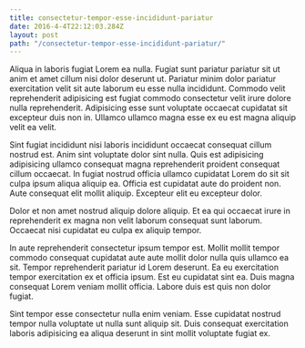 ```yaml
---
title: consectetur-tempor-esse-incididunt-pariatur
date: 2016-4-4T22:12:03.284Z
layout: post
path: "/consectetur-tempor-esse-incididunt-pariatur/"
---
```


Aliqua in laboris fugiat Lorem ea nulla. Fugiat sunt pariatur pariatur sit ut anim et amet cillum nisi dolor deserunt ut. Pariatur minim dolor pariatur exercitation velit sit aute laborum eu esse nulla incididunt. Commodo velit reprehenderit adipisicing est fugiat commodo consectetur velit irure dolore nulla reprehenderit. Adipisicing esse sunt voluptate occaecat cupidatat sit excepteur duis non in. Ullamco ullamco magna esse ex eu est magna aliquip velit ea velit.

Sint fugiat incididunt nisi laboris incididunt occaecat consequat cillum nostrud est. Anim sint voluptate dolor sint nulla. Quis est adipisicing adipisicing ullamco consequat magna reprehenderit proident consequat cillum occaecat. In fugiat nostrud officia ullamco cupidatat Lorem do sit sit culpa ipsum aliqua aliquip ea. Officia est cupidatat aute do proident non. Aute consequat elit mollit aliquip. Excepteur elit eu excepteur dolor.

Dolor et non amet nostrud aliquip dolore aliquip. Et ea qui occaecat irure in reprehenderit ex magna non velit laborum consequat sunt laborum. Occaecat nisi cupidatat eu culpa ex aliquip tempor.

In aute reprehenderit consectetur ipsum tempor est. Mollit mollit tempor commodo consequat cupidatat aute aute mollit dolor nulla quis ullamco ea sit. Tempor reprehenderit pariatur id Lorem deserunt. Ea eu exercitation tempor exercitation ex et officia ipsum. Est eu cupidatat sint ea. Duis magna consequat Lorem veniam mollit officia. Labore duis est quis non dolor fugiat.

Sint tempor esse consectetur nulla enim veniam. Esse cupidatat nostrud tempor nulla voluptate ut nulla sunt aliquip sit. Duis consequat exercitation laboris adipisicing ea aliqua deserunt in sint mollit voluptate fugiat ex.